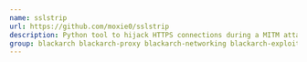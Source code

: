 ```yaml
---
name: sslstrip
url: https://github.com/moxie0/sslstrip
description: Python tool to hijack HTTPS connections during a MITM attack.
group: blackarch blackarch-proxy blackarch-networking blackarch-exploitation
---
```

